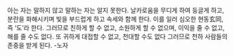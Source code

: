 아는 자는 말하지 않고 말하는 자는 알지 못한다.
날카로움을 무디게 하여 둥글게 하고,
분란을 화해시키며 빛을 부드럽게 하고 속세와 함께 한다.
이를 일러 심오한 현동玄同, 즉 ‘도’라 한다.
그러므로 친하게 할 수 없고,
소원하게 할 수 없으며,
이익을 줄 수 없고,
해를 줄 수도 없다.
또 귀하게 대접할 수 없고, 천대할 수도 없다
그러므로 천하 사람들의 존중을 받게 된다.
-노자